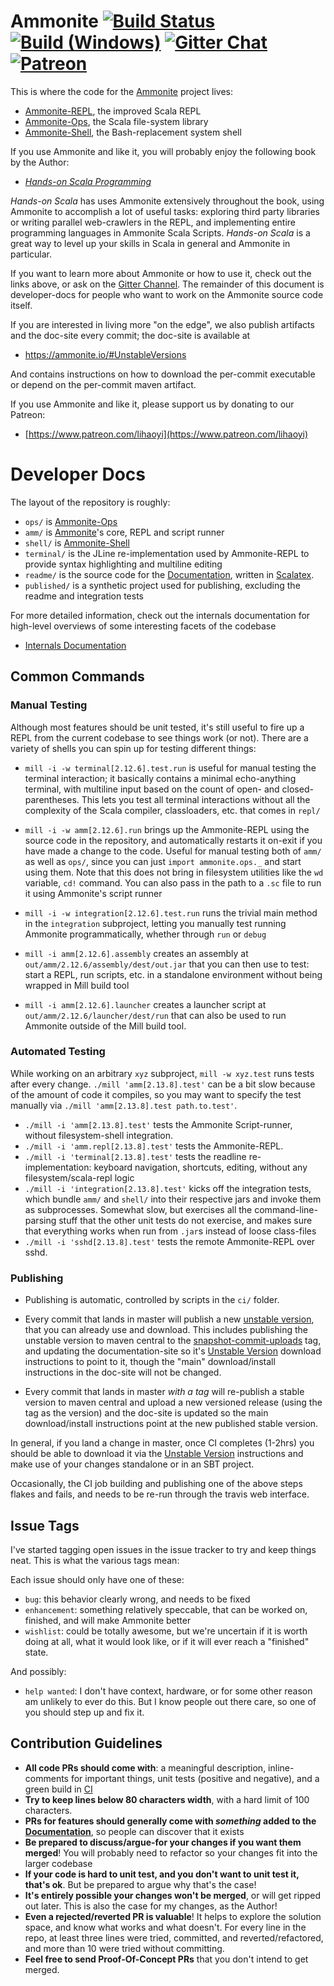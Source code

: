 # Ammonite [![Build Status][travis-badge]][travis-link] [![Build (Windows)][appveyor-badge]][appveyor-link] [![Gitter Chat][gitter-badge]][gitter-link] [![Patreon][patreon-badge]][patreon-link]

[travis-badge]: https://travis-ci.org/lihaoyi/Ammonite.svg
[travis-link]: https://travis-ci.org/lihaoyi/Ammonite
[appveyor-badge]: https://ci.appveyor.com/api/projects/status/github/lihaoyi/Ammonite
[appveyor-link]: https://ci.appveyor.com/project/lihaoyi/ammonite
[gitter-badge]: https://badges.gitter.im/Join%20Chat.svg
[gitter-link]: https://gitter.im/lihaoyi/Ammonite?utm_source=badge&utm_medium=badge&utm_campaign=pr-badge&utm_content=badge
[patreon-badge]: https://img.shields.io/badge/patreon-sponsor-ff69b4.svg
[patreon-link]: https://www.patreon.com/lihaoyi

This is where the code for the [Ammonite](https://ammonite.io) 
project lives:

- [Ammonite-REPL](https://ammonite.io), the improved Scala REPL
- [Ammonite-Ops](https://ammonite.io/#Ammonite-Ops), the Scala 
  file-system library
- [Ammonite-Shell](https://ammonite.io/#Ammonite-Shell), the 
  Bash-replacement system shell


If you use Ammonite and like it, you will probably enjoy the following book by the Author:

- [*Hands-on Scala Programming*](https://www.handsonscala.com/)

*Hands-on Scala* has uses Ammonite extensively throughout the book, using
Ammonite to accomplish a lot of useful tasks: exploring third party libraries or
writing parallel web-crawlers in the REPL, and implementing entire programming
languages in Ammonite Scala Scripts. *Hands-on Scala* is a great way to level 
up your skills in Scala in general and Ammonite in particular.

If you want to learn more about Ammonite or how to use it, check out the links 
above, or ask on the [Gitter Channel](https://gitter.im/lihaoyi/Ammonite). The 
remainder of this document is developer-docs for people who want to work on the 
Ammonite source code itself.

If you are interested in living more "on the edge", we also publish artifacts 
and the doc-site every commit; the doc-site is available at

- https://ammonite.io/#UnstableVersions

And contains instructions on how to download the per-commit executable or 
depend on the per-commit maven artifact.

If you use Ammonite and like it, please support us by donating to our Patreon:

- [https://www.patreon.com/lihaoyi](https://www.patreon.com/lihaoyi)

# Developer Docs

The layout of the repository is roughly:

- `ops/` is [Ammonite-Ops](https://ammonite.io/#Ammonite-Ops)
- `amm/` is [Ammonite](https://ammonite.io)'s core, REPL and script runner
- `shell/` is [Ammonite-Shell](https://ammonite.io/#Ammonite-Shell)
- `terminal/` is the JLine re-implementation used by Ammonite-REPL to provide 
  syntax highlighting and multiline editing
- `readme/` is the source code for the [Documentation](https://ammonite.io/#Ammonite-Ops), 
  written in [Scalatex](https://www.lihaoyi.com/Scalatex/).
- `published/` is a synthetic project used for publishing, excluding the readme 
  and integration tests

For more detailed information, check out the internals documentation for 
high-level overviews of some interesting facets of the codebase

- [Internals Documentation](https://github.com/com-lihaoyi/Ammonite/tree/master/internals-docs)

## Common Commands

### Manual Testing

Although most features should be unit tested, it's still useful to fire up a REPL from the current codebase to see things work (or not). There are a variety of shells you can spin up for testing different things:

- `mill -i -w terminal[2.12.6].test.run` is useful for manual testing the
  terminal interaction; it basically contains a minimal echo-anything terminal,
  with multiline input based on the count of open- and closed-parentheses. This
  lets you test all terminal interactions without all the complexity of the
  Scala compiler, classloaders, etc. that comes in `repl/`
  
- `mill -i -w amm[2.12.6].run` brings up the Ammonite-REPL using the source code
  in the repository, and automatically restarts it on-exit if you have made a
  change to the code. Useful for manual testing both of `amm/` as well as
  `ops/`, since you can just `import ammonite.ops._` and start using them. Note
  that this does not bring in filesystem utilities like the `wd` variable, `cd!`
  command. You can also pass in the path to a `.sc` file to run it using
  Ammonite's script runner
  
- `mill -i -w integration[2.12.6].test.run` runs the trivial main method in the
  `integration` subproject, letting you manually test running Ammonite
  programmatically, whether through `run` or `debug`

- `mill -i amm[2.12.6].assembly` creates an assembly at
  `out/amm/2.12.6/assembly/dest/out.jar` that you can then use to test: start a
  REPL, run scripts, etc. in a standalone environment without being wrapped in
  Mill build tool

- `mill -i amm[2.12.6].launcher` creates a launcher script at
  `out/amm/2.12.6/launcher/dest/run` that can also be used to run Ammonite
  outside of the Mill build tool.

### Automated Testing

While working on an arbitrary `xyz` subproject, `mill -w xyz.test` runs tests after every change.
`./mill 'amm[2.13.8].test'` can be a bit slow because of the amount of code it compiles, so you may want to specify the test manually via `./mill 'amm[2.13.8].test path.to.test'`.

- `./mill -i 'amm[2.13.8].test'` tests the Ammonite Script-runner, without filesystem-shell integration.
- `./mill -i 'amm.repl[2.13.8].test'` tests the Ammonite-REPL.
- `./mill -i 'terminal[2.13.8].test'` tests the readline re-implementation: keyboard navigation, shortcuts, editing, without any filesystem/scala-repl logic
- `./mill -i 'integration[2.13.8].test'` kicks off the integration tests, which bundle `amm/` and `shell/` into their respective jars and invoke them as subprocesses. Somewhat slow, but exercises all the command-line-parsing stuff that the other unit tests do not exercise, and makes sure that everything works when run from `.jar`s instead of loose class-files
- `./mill -i 'sshd[2.13.8].test'` tests the remote Ammonite-REPL over sshd.

### Publishing

- Publishing is automatic, controlled by scripts in the `ci/` folder.

- Every commit that lands in master will publish a new
  [unstable version](https://ammonite.io/#UnstableVersions),
  that you can already use and download. This includes publishing the unstable version
  to maven central to the
  [snapshot-commit-uploads](https://github.com/com-lihaoyi/Ammonite/releases/tag/snapshot-commit-uploads)
  tag, and updating the documentation-site so it's
  [Unstable Version](https://ammonite.io/#UnstableVersions) download
  instructions to point to it, though the "main" download/install instructions
  in the doc-site will not be changed.

- Every commit that lands in master *with a tag* will re-publish a stable version
  to maven central and upload a new versioned release (using the tag as the
  version) and the doc-site is updated so the main download/install instructions
  point at the new published stable version.

In general, if you land a change in master, once CI completes (1-2hrs) you
should be able to download it via the
[Unstable Version](https://ammonite.io/#UnstableVersions)
instructions and make use of your changes standalone or in an SBT project.

Occasionally, the CI job building and publishing one of the above steps
flakes and fails, and needs to be re-run through the travis web interface.

## Issue Tags

I've started tagging open issues in the issue tracker to try and keep things neat. This is what the various tags mean:

Each issue should only have one of these:

- `bug`: this behavior clearly wrong, and needs to be fixed
- `enhancement`: something relatively speccable, that can be worked on, finished, and will make Ammonite better
- `wishlist`: could be totally awesome, but we're uncertain if it is worth doing at all, what it would look like, or if it will ever reach a "finished" state.

And possibly:

- `help wanted`: I don't have context, hardware, or for some other reason am unlikely to ever do this. But I know people out there care, so one of you should step up and fix it.

## Contribution Guidelines

- **All code PRs should come with**: a meaningful description, inline-comments for important things, unit tests (positive and negative), and a green build in [CI](https://travis-ci.org/lihaoyi/Ammonite)
- **Try to keep lines below 80 characters width**, with a hard limit of 100 characters.
- **PRs for features should generally come with *something* added to the [Documentation](https://ammonite.io)**, so people can discover that it exists
- **Be prepared to discuss/argue-for your changes if you want them merged**! You will probably need to refactor so your changes fit into the larger codebase
- **If your code is hard to unit test, and you don't want to unit test it, that's ok**. But be prepared to argue why that's the case!
- **It's entirely possible your changes won't be merged**, or will get ripped out later. This is also the case for my changes, as the Author!
- **Even a rejected/reverted PR is valuable**! It helps to explore the solution space, and know what works and what doesn't. For every line in the repo, at least three lines were tried, committed, and reverted/refactored, and more than 10 were tried without committing.
- **Feel free to send Proof-Of-Concept PRs** that you don't intend to get merged.

